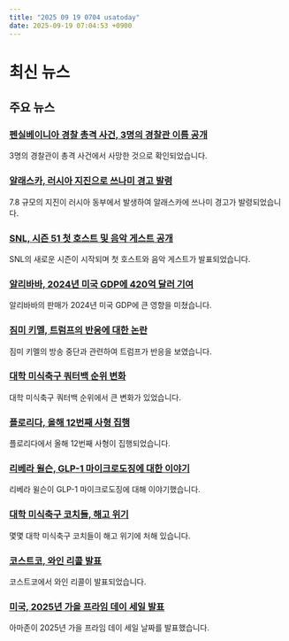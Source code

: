 ```yaml
---
title: "2025 09 19 0704 usatoday"
date: 2025-09-19 07:04:53 +0900
---
```


# 최신 뉴스

## 주요 뉴스
### [펜실베이니아 경찰 총격 사건, 3명의 경찰관 이름 공개](https://www.usatoday.com/story/news/nation/2025/09/18/pennsylvania-police-shooting-officers-killed-updates/86214015007/)
3명의 경찰관이 총격 사건에서 사망한 것으로 확인되었습니다.

### [알래스카, 러시아 지진으로 쓰나미 경고 발령](https://www.usatoday.com/story/news/nation/2025/09/18/alaska-tsunami-advisory-russia-earthquake/86226440007/)
7.8 규모의 지진이 러시아 동부에서 발생하여 알래스카에 쓰나미 경고가 발령되었습니다.

### [SNL, 시즌 51 첫 호스트 및 음악 게스트 공개](https://www.usatoday.com/story/entertainment/tv/2025/09/18/snl-season-51-premiere-schedule-hosts-musical-guests/86220958007/)
SNL의 새로운 시즌이 시작되며 첫 호스트와 음악 게스트가 발표되었습니다.

### [알리바바, 2024년 미국 GDP에 420억 달러 기여](https://www.usatoday.com/story/news/nation/2025/09/18/alibaba-us-sales-2024/86226440007/)
알리바바의 판매가 2024년 미국 GDP에 큰 영향을 미쳤습니다.

### [짐미 키멜, 트럼프의 반응에 대한 논란](https://www.usatoday.com/story/entertainment/tv/2025/09/18/jimmy-kimmel-suspension-trump-reaction/86214366007/)
짐미 키멜의 방송 중단과 관련하여 트럼프가 반응을 보였습니다.

### [대학 미식축구 쿼터백 순위 변화](https://www.usatoday.com/story/sports/ncaaf/2025/09/18/college-football-quarterback-rankings-carson-beck-john-mateer/86199684007/)
대학 미식축구 쿼터백 순위에서 큰 변화가 있었습니다.

### [플로리다, 올해 12번째 사형 집행](https://www.usatoday.com/story/news/nation/2025/09/17/david-pittman-florida-execution/86207205007/)
플로리다에서 올해 12번째 사형이 집행되었습니다.

### [리베라 윌슨, GLP-1 마이크로도징에 대한 이야기](https://www.usatoday.com/story/life/health-wellness/2025/09/18/rebel-wilson-glp-1-microdosing/86207598007/)
리베라 윌슨이 GLP-1 마이크로도징에 대해 이야기했습니다.

### [대학 미식축구 코치들, 해고 위기](https://www.usatoday.com/story/sports/ncaaf/2025/09/18/college-football-coach-hot-seat-billy-napier/86206958007/)
몇몇 대학 미식축구 코치들이 해고 위기에 처해 있습니다.

### [코스트코, 와인 리콜 발표](https://www.usatoday.com/story/money/2025/09/16/costco-recalls-prosecco-wine/86171509007/)
코스트코에서 와인 리콜이 발표되었습니다.

### [미국, 2025년 가을 프라임 데이 세일 발표](https://www.usatoday.com/story/shopping/2025/09/16/amazon-october-prime-day-sale-date-announcement/85959578007/)
아마존이 2025년 가을 프라임 데이 세일 날짜를 발표했습니다.